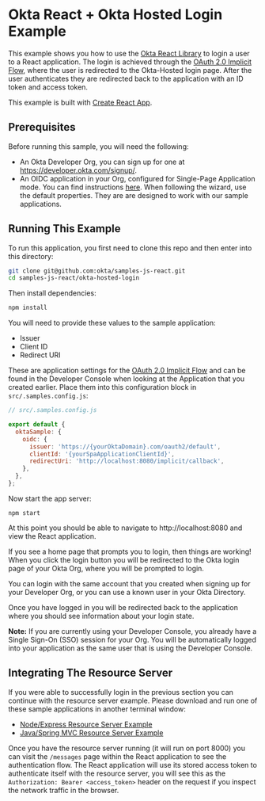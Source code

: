 # Okta React + Okta Hosted Login Example

This example shows you how to use the [Okta React Library][] to login a user to a React application.  The login is achieved through the [OAuth 2.0 Implicit Flow][], where the user is redirected to the Okta-Hosted login page.  After the user authenticates they are redirected back to the application with an ID token and access token.

This example is built with [Create React App][].

## Prerequisites

Before running this sample, you will need the following:

* An Okta Developer Org, you can sign up for one at https://developer.okta.com/signup/.
* An OIDC application in your Org, configured for Single-Page Application mode. You can find instructions [here][OIDC SPA Setup Instructions].  When following the wizard, use the default properties.  They are are designed to work with our sample applications.

[OIDC Web Application Setup Instructions]: https://developer.okta.com/authentication-guide/implementing-authentication/auth-code#1-setting-up-your-application

[OAuth 2.0 authorization code flow]: https://developer.okta.com/authentication-guide/implementing-authentication/auth-code

## Running This Example

To run this application, you first need to clone this repo and then enter into this directory:

```bash
git clone git@github.com:okta/samples-js-react.git
cd samples-js-react/okta-hosted-login
```

Then install dependencies:

```bash
npm install
```

You will need to provide these values to the sample application:

* Issuer
* Client ID
* Redirect URI

These are application settings for the [OAuth 2.0 Implicit Flow][] and can be found in the Developer Console when looking at the Application that you created earlier.  Place them into this configuration block in  `src/.samples.config.js`:

```javascript
// src/.samples.config.js

export default {
  oktaSample: {
    oidc: {
      issuer: 'https://{yourOktaDomain}.com/oauth2/default',
      clientId: '{yourSpaApplicationClientId}',
      redirectUri: 'http://localhost:8080/implicit/callback',
    },
  },
};

```

Now start the app server:

```
npm start
```

At this point you should be able to navigate to http://localhost:8080 and view the React application.

If you see a home page that prompts you to login, then things are working!  When you click the login button you will be redirected to the Okta login page of your Okta Org, where you will be prompted to login.

You can login with the same account that you created when signing up for your Developer Org, or you can use a known user in your Okta Directory.

Once you have logged in you will be redirected back to the application where you should see information about your login state.

**Note:** If you are currently using your Developer Console, you already have a Single Sign-On (SSO) session for your Org.  You will be automatically logged into your application as the same user that is using the Developer Console.

## Integrating The Resource Server

If you were able to successfully login in the previous section you can continue with the resource server example.  Please download and run one of these sample applications in another terminal window:

* [Node/Express Resource Server Example](https://github.com/okta/samples-nodejs-express-4/tree/master/resource-server)
* [Java/Spring MVC Resource Server Example](https://github.com/okta/samples-java-spring-mvc/tree/master/resource-server)

Once you have the resource server running (it will run on port 8000) you can visit the `/messages` page within the React application to see the authentication flow.  The React application will use its stored access token to authenticate itself with the resource server, you will see this as the `Authorization: Bearer <access_token>` header on the request if you inspect the network traffic in the browser.

[Create React App]: https://github.com/facebookincubator/create-react-app
[OAuth 2.0 Implicit Flow]: https://developer.okta.com/authentication-guide/implementing-authentication/implicit
[Okta React Library]: https://github.com/okta/okta-oidc-js/tree/master/packages/okta-react
[OIDC SPA Setup Instructions]: https://developer.okta.com/authentication-guide/implementing-authentication/implicit#1-setting-up-your-application
[Okta Sign In Widget]: https://github.com/okta/okta-signin-widget
